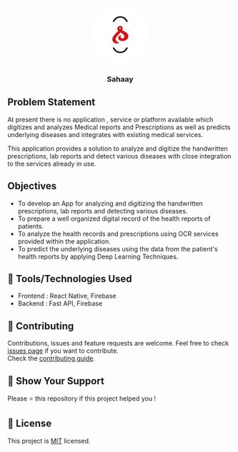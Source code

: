 <div id="top" align="center">
  <img src="frontEnd/assets/icon.png" alt="app-logo" style="background-color:white;border-radius:100px;"/>
  <h3>Sahaay</h3>
</div>

## Problem Statement

At present there is no application , service or platform available which digitizes and analyzes Medical reports and Prescriptions as well as predicts underlying diseases and integrates with existing medical services.

This application provides a solution to analyze and digitize the handwritten prescriptions, lab reports and detect various diseases with close integration to the services already in use.

## Objectives

- To develop an App for analyzing and digitizing the handwritten prescriptions, lab reports and detecting various diseases.
- To prepare a well organized digital record of the health reports of patients.
- To analyze the health records and prescriptions using OCR services provided within the application.
- To predict the underlying diseases using the data from the patient's health reports by applying Deep Learning Techniques.

## 🔧 Tools/Technologies Used

- Frontend : React Native, Firebase
- Backend : Fast API, Firebase

## 🤝 Contributing 

Contributions, issues and feature requests are welcome. Feel free to check [issues page](https://github.com/mrakesh0608/Sahaay/issues) if you want to contribute. <br />
Check the [contributing guide](./CONTRIBUTING.md).

## 💖 Show Your Support

Please ⭐️ this repository if this project helped you !

## 📝 License

<!-- Copyright © 2023 [Merugu Rakesh](https://github.com/mrakesh0608).<br /> -->
This project is [MIT](./LICENSE.md) licensed.